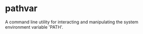 # pathvar
A command line utility for interacting and manipulating the system environment variable 'PATH'.
